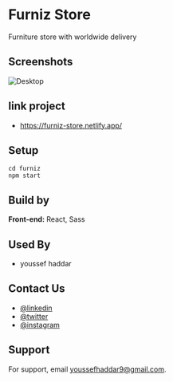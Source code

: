 
# Furniz Store
Furniture store with worldwide delivery
## Screenshots

![Desktop](https://www8.0zz0.com/2022/08/01/18/822656009.jpg)


## link project

- https://furniz-store.netlify.app/
## Setup

```
cd furniz
npm start
```


## Build by

**Front-end:** React, Sass


## Used By
- youssef haddar

## Contact Us

- [@linkedin](https://www.linkedin.com/in/youssef-haddar-b27766220/)
- [@twitter](https://twitter.com/y_haddar)
- [@instagram](https://www.instagram.com/_yussef_h1/)




## Support

For support, email youssefhaddar9@gmail.com.


